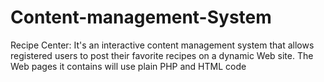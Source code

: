 # Content-management-System
Recipe Center: It's an interactive content management system that allows registered users to post their favorite recipes on a dynamic Web site. The Web pages it contains will use plain PHP and HTML code
